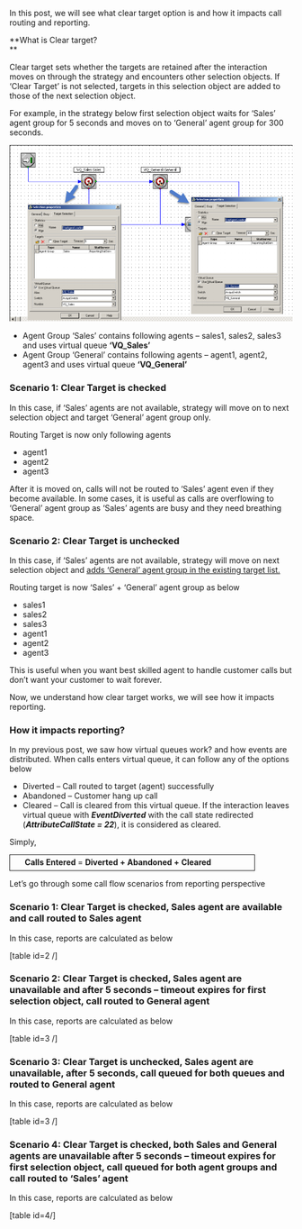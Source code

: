 
In this post, we will see what clear target option is and how it impacts call routing and reporting.

**What is Clear target?  
** 

Clear target sets whether the targets are retained after the interaction moves on through the strategy and encounters other selection objects. If &#8216;Clear Target&#8217; is not selected, targets in this selection object are added to those of the next selection object.

For example, in the strategy below first selection object waits for &#8216;Sales&#8217; agent group for 5 seconds and moves on to &#8216;General&#8217; agent group for 300 seconds.

![](/wp-content/uploads/2014/05/051314_1041_VirtualQueu1.png)

  * Agent Group &#8216;Sales&#8217; contains following agents – sales1, sales2, sales3 and uses virtual queue **&#8216;VQ_Sales&#8217;**
  * Agent Group &#8216;General&#8217; contains following agents &#8211; agent1, agent2, agent3 and uses virtual queue **&#8216;VQ_General&#8217;**

### Scenario 1: Clear Target is checked

In this case, if &#8216;Sales&#8217; agents are not available, strategy will move on to next selection object and target &#8216;General&#8217; agent group only.

Routing Target is now only following agents

  * agent1
  * agent2
  * agent3

After it is moved on, calls will not be routed to &#8216;Sales&#8217; agent even if they become available. In some cases, it is useful as calls are overflowing to &#8216;General&#8217; agent group as &#8216;Sales&#8217; agents are busy and they need breathing space.

### Scenario 2: Clear Target is unchecked

In this case, if &#8216;Sales&#8217; agents are not available, strategy will move on next selection object and <span style="text-decoration: underline;">adds &#8216;General&#8217; agent group in the existing target list.<br /> </span>

Routing target is now &#8216;Sales&#8217; + &#8216;General&#8217; agent group as below

  * sales1
  * sales2
  * sales3
  * agent1
  * agent2
  * agent3

This is useful when you want best skilled agent to handle customer calls but don&#8217;t want your customer to wait forever.

Now, we understand how clear target works, we will see how it impacts reporting.

### How it impacts reporting?

In my previous post, we saw how virtual queues work? and how events are distributed. When calls enters virtual queue, it can follow any of the options below

  * Diverted – Call routed to target (agent) successfully
  * Abandoned – Customer hang up call
  * Cleared – Call is cleared from this virtual queue. If the interaction leaves virtual queue with **_EventDiverted_** with the call state redirected (**_AttributeCallState = 22_**), it is considered as cleared.

Simply,

<div>
  <table style="border-collapse: collapse;" border="0">
    <colgroup> <col style="width: 436px;" /></colgroup> <tr style="height: 28px;">
      <td style="padding-left: 0px; padding-right: 0px; border: solid 1pt;">
        <strong>       Calls Entered</strong> = <strong>Diverted + Abandoned + Cleared<br /> </strong>
      </td>
    </tr>
  </table>
</div>

Let&#8217;s go through some call flow scenarios from reporting perspective

### Scenario 1: Clear Target is checked, Sales agent are available and call routed to Sales agent

In this case, reports are calculated as below

[table id=2 /]

### Scenario 2: Clear Target is checked, Sales agent are unavailable and after 5 seconds – timeout expires for first selection object, call routed to General agent

In this case, reports are calculated as below

[table id=3 /]

### Scenario 3: Clear Target is unchecked, Sales agent are unavailable, after 5 seconds, call queued for both queues and routed to General agent

In this case, reports are calculated as below

[table id=3 /]

### Scenario 4: Clear Target is checked, both Sales and General agents are unavailable after 5 seconds – timeout expires for first selection object, call queued for both agent groups and call routed to &#8216;Sales&#8217; agent

In this case, reports are calculated as below

[table id=4/]
